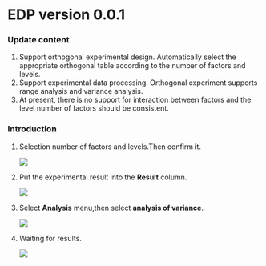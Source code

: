 # EDP version 0.0.1

### Update content

1. Support orthogonal experimental design. Automatically select the appropriate orthogonal table according to the number of factors and levels.
2. Support experimental data processing. Orthogonal experiment supports range analysis and variance analysis.
3. At present, there is no support for interaction between factors and the level number of factors should be consistent.

### Introduction

1. Selection number of factors and levels.Then confirm it.

   ![](https://github.com/guangshengliu/EDP/picture/orth_1.png)

2. Put the experimental result into the **Result** column.

   ![](https://github.com/guangshengliu/EDP/picture/picture/orth_2.png)

3. Select  **Analysis** menu,then select **analysis of variance**.

   ![](https://github.com/guangshengliu/EDP/picture/picture/orth_3.png)

4. Waiting for results.

   ![](https://github.com/guangshengliu/EDP/picture/picture/orth_4.png)